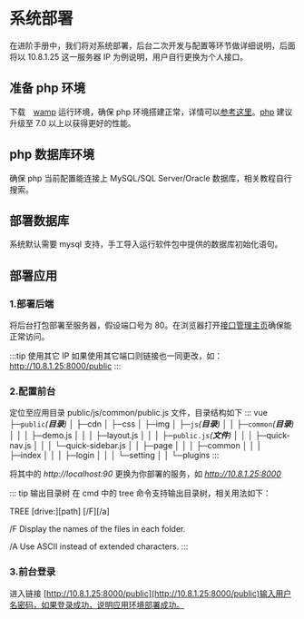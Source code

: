 # 系统部署

在进阶手册中，我们将对系统部署，后台二次开发与配置等环节做详细说明，后面将以 10.8.1.25 这一服务器 IP 为例说明，用户自行更换为个人接口。

## 准备 php 环境

下载　[wamp](http://www.onlinedown.net/soft/118187.htm) 运行环境，确保 php 环境搭建正常，详情可以[参考这里](https://www.cnblogs.com/Informal/p/5608871.html)。[php](http://php.net/downloads.php) 建议升级至 7.0 以上以获得更好的性能。

## php 数据库环境

确保 php 当前配置能连接上 MySQL/SQL Server/Oracle 数据库，相关教程自行搜索。

## 部署数据库

系统默认需要 mysql 支持，手工导入运行软件包中提供的数据库初始化语句。

## 部署应用

### 1.部署后端

将后台打包部署至服务器，假设端口号为 80。在浏览器打开[接口管理主页](http://10.8.1.25/public)确保能正常访问。

:::tip 使用其它 IP
如果使用其它端口则链接也一同更改，如：http://10.8.1.25:8000/public
:::

### 2.配置前台

定位至应用目录 public/js/common/public.js 文件，目录结构如下
::: vue
├─`public`_(**目录**)_
│ ├─cdn
│ ├─css
│ ├─img
│ ├─`js`_(**目录**)_
│ │ ├─`common`_(**目录**)_
│ │ │ ├─demo.js
│ │ │ ├─layout.js
│ │ │ ├─`public.js`_(**文件**)_
│ │ │ ├─quick-nav.js
│ │ │ └─quick-sidebar.js
│ │ ├─page
│ │ │ ├─common
│ │ │ ├─index
│ │ │ ├─login
│ │ │ └─setting
│ │ └─plugins
:::

将其中的 _http://localhost:90_ 更换为你部署的服务，如 _http://10.8.1.25:8000_

::: tip 输出目录树
在 cmd 中的 tree 命令支持输出目录树，相关用法如下：

TREE [drive:][path] [/F][/a]

/F Display the names of the files in each folder.

/A Use ASCII instead of extended characters.
:::

### 3.前台登录

进入链接 [http://10.8.1.25:8000/public](http://10.8.1.25:8000/public)输入用户名密码，如果登录成功，说明应用环境部署成功。
